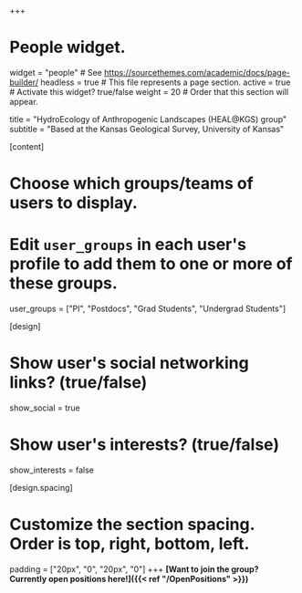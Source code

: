 +++
# People widget.
widget = "people"  # See https://sourcethemes.com/academic/docs/page-builder/
headless = true  # This file represents a page section.
active = true  # Activate this widget? true/false
weight = 20  # Order that this section will appear.

title = "HydroEcology of Anthropogenic Landscapes (HEAL@KGS) group"
subtitle = "Based at the Kansas Geological Survey, University of Kansas"

[content]
  # Choose which groups/teams of users to display.
  #   Edit `user_groups` in each user's profile to add them to one or more of these groups.
  user_groups = ["PI", "Postdocs", "Grad Students", "Undergrad Students"]

[design]
  # Show user's social networking links? (true/false)
  show_social = true

  # Show user's interests? (true/false)
  show_interests = false

[design.spacing]
  # Customize the section spacing. Order is top, right, bottom, left.
  padding = ["20px", "0", "20px", "0"]
+++
**[Want to join the group? Currently open positions here!]({{< ref "/OpenPositions" >}})**
